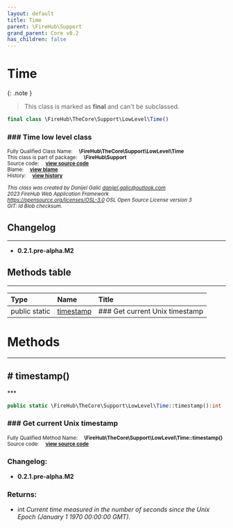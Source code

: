 ```yaml
---
layout: default
title: Time
parent: \FireHub\Support
grand_parent: Core v0.2
has_children: false
---
```


<link rel="stylesheet" type="text/css" href="/css/style.css" />

# Time

{: .note }
> This class is marked as **final** and can't be subclassed.


```php
final class \FireHub\TheCore\Support\LowLevel\Time()
```

### ### Time low level class

<sub>Fully Qualified Class Name:  **\FireHub\TheCore\Support\LowLevel\Time**</sub><br>
<sub>This class is part of package:  **\FireHub\Support**</sub><br>
<sub>Source code:  **[view source code](https://github.com/The-FireHub-Project/Core/blob/v1.0/src/support/lowlevel/firehub.Time.php#L32)**</sub><br>
<sub>Blame:  **[view blame](https://github.com/The-FireHub-Project/Core/blame/v1.0/src/support/lowlevel/firehub.Time.php)**</sub><br>
<sub>History:  **[view history](https://github.com/The-FireHub-Project/Core/commits/v1.0/src/support/lowlevel/firehub.Time.php)**</sub><br>

<sub>_This class was created by Danijel Galić <danijel.galic@outlook.com>_</sub><br>
<sub>_2023 FireHub Web Application Framework_</sub><br>
<sub>_<https://opensource.org/licenses/OSL-3.0> OSL Open Source License version 3_</sub><br>
<sub>_GIT: $Id$ Blob checksum._</sub><br>

## Changelog
***

* **0.2.1.pre-alpha.M2** 


## Methods table
***

| Type  | Name  | Title |
| :---  | :---  | :---  |
|public static |<a href="#timestamp()">timestamp</a>|### Get current Unix timestamp|


# Methods
***


<h2><a name="timestamp()"># timestamp()</a></h2>
***

```php
public static \FireHub\TheCore\Support\LowLevel\Time::timestamp():int
```

### ### Get current Unix timestamp

<sub>Fully Qualified Method Name:  **\FireHub\TheCore\Support\LowLevel\Time::timestamp()**</sub><br>
<sub>Source code:  **[view source code](https://github.com/The-FireHub-Project/Core/blob/v1.0/src/support/lowlevel/firehub.Time.php#L40)**</sub><br>

### Changelog:

* **0.2.1.pre-alpha.M2** 

### Returns:

* int _Current time measured in the number of seconds since the Unix Epoch (January 1 1970 00:00:00 GMT)._


